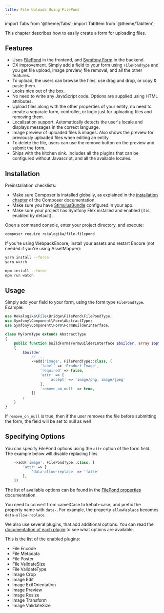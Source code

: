 ```yaml
---
title: File Uploads Using FilePond
---
```


import Tabs from '@theme/Tabs';
import TabItem from '@theme/TabItem';

This chapter describes how to easily create a form for uploading files.

## Features

* Uses [FilePond](https://pqina.nl/filepond/) in the frontend, and [Symfony
  Form](https://symfony.com/doc/current/forms.html) in the backend.
* DX improvement. Simply add a field to your form using `FilePondType` and
  you get file upload, image preview, file removal, and all the other features.
* To upload, the users can browse the files, use drag and drop, or copy & paste
  them.
* Looks nice out of the box.
* No need to write any JavaScript code. Options are supplied using HTML
  attributes.
* Upload files along with the other properties of your entity, no need to create
  a separate form, controller, or logic just for uploading files and removing
  them.
* Localization support. Automatically detects the user's locale and displays
  messages in the correct language.
* Image preview of uploaded files & images. Also shows the preview for
  previously uploaded files when editing an entity.
* To delete the file, users can use the remove button on the preview and submit the form.
* Ships with the kitchen sink. Includes all the plugins that can be configured
  without Javascript, and all the available locales.

## Installation

Preinstallation checklists:

* Make sure Composer is installed globally, as explained in the [installation
chapter](https://getcomposer.org/doc/00-intro.md) of the Composer documentation.
* Make sure you have
[StimulusBundle](https://symfony.com/bundles/StimulusBundle/current/index.html)
configured in your app.
* Make sure your project has Symfony Flex installed and enabled (it is enabled
  by default).

Open a command console, enter your project directory, and execute:

```bash
composer require rekalogika/file-filepond
```

If you're using WebpackEncore, install your assets and restart Encore (not
needed if you're using AssetMapper):

<Tabs>
<TabItem value="yarn" label="Yarn">

```bash
yarn install --force
yarn watch
```

</TabItem>

<TabItem value="npm" label="NPM">

```bash
npm install --force
npm run watch
```

</TabItem>
</Tabs>

## Usage

Simply add your field to your form, using the form type `FilePondType`. Example:

```php
use Rekalogika\File\Bridge\FilePond\FilePondType;
use Symfony\Component\Form\AbstractType;
use Symfony\Component\Form\FormBuilderInterface;

class MyFormType extends AbstractType
{
    public function buildForm(FormBuilderInterface $builder, array $options): void
    {
        $builder
            // ...
            ->add('image', FilePondType::class, [
                'label' => 'Product Image',
                'required' => false,
                'attr' => [
                    'accept' => 'image/png, image/jpeg'
                ],
                'remove_on_null' => true,
            ])
        ;
    }
}
```

If `remove_on_null` is true, then if the user removes the file before submitting
the form, the field will be set to null as well

## Specifying Options

You can specify FilePond options using the `attr` option of the form field. The
example below will disable replacing files.

```php
    ->add('image', FilePondType::class, [
        'attr' => [
            'data-allow-replace' => 'false'
        ],
    ])
```

The list of available options can be found in the [FilePond
properties](https://pqina.nl/filepond/docs/api/instance/properties/)
documentation.

You need to convert from camelCase to kebab-case, and prefix the
property name with `data-`. For example, the property `allowReplace` becomes
`data-allow-replace`.

We also use several plugins, that add additional options. You can read the
[documentation of each plugin](https://pqina.nl/filepond/docs/api/plugins/) to
see what options are available.

This is the list of the enabled plugins:

* File Encode
* File Metadata
* File Poster
* File ValidateSize
* File ValidateType
* Image Crop
* Image Edit
* Image ExifOrientation
* Image Preview
* Image Resize
* Image Transform
* Image ValidateSize
